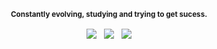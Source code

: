 <p align="center"><b><sup>Constantly evolving, studying and trying to get sucess.</sup></b></p>

<p align="center">
        <p align="center">
            <a align="center">
                <img align="center" src="https://img.shields.io/badge/javascript-black?&style=flat&logo=javascript&logoColor=white"/>
            </a> &nbsp;
            <a align="center">
                <img align="center" src="https://img.shields.io/badge/bash-black?&style=flat&logo=gnu-bash&logoColor=white"/>
            </a> &nbsp;
            <a align="center">
                <img align="center" src="https://img.shields.io/badge/python-black?&style=flat&logo=python&logoColor=white"/>
            </a>    
        </p>        
    </p>
</p>
